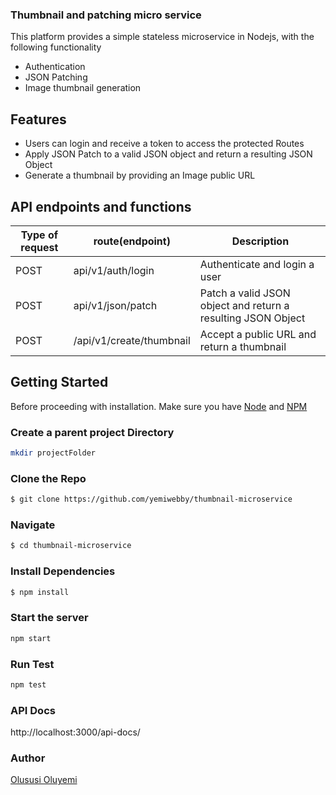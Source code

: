 ### Thumbnail and patching micro service

This platform provides a simple stateless microservice in Nodejs, with the following functionality

* Authentication
* JSON Patching
* Image thumbnail generation



## Features

* Users can login and receive a token to access the protected Routes
* Apply JSON Patch to a valid JSON object and return a resulting JSON Object
* Generate a thumbnail by providing an Image public URL


## API endpoints and functions

Type of request | route(endpoint)       | Description
----------------| ----------| --------------------
POST   |api/v1/auth/login|Authenticate and login a user
POST   |api/v1/json/patch|Patch a valid JSON object and return a resulting JSON Object
POST   |/api/v1/create/thumbnail|Accept a public URL and return a thumbnail


## Getting Started
Before proceeding with installation. Make sure you have [Node](https://nodejs.org/en/) and [NPM](https://www.npmjs.com/)

### Create a parent project Directory

```bash
mkdir projectFolder
```

### Clone the Repo
```bash
$ git clone https://github.com/yemiwebby/thumbnail-microservice
```

### Navigate
```bash
$ cd thumbnail-microservice
```

### Install Dependencies

```bash
$ npm install
```

### Start the server
```bash
npm start
```

### Run Test
```bash
npm test
```

### API Docs
http://localhost:3000/api-docs/

### Author
[Olususi Oluyemi](https://twitter.com/yemiwebby)